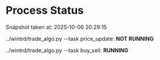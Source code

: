# Process Status

Snapshot taken at: 2025-10-06 20:29:15

../wintrd/trade_algo.py --task price_update: **NOT RUNNING**

../wintrd/trade_algo.py --task buy_sell: **RUNNING**

